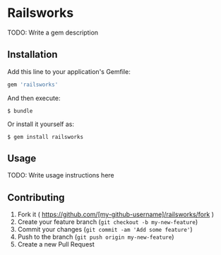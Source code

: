 # Railsworks

TODO: Write a gem description

## Installation

Add this line to your application's Gemfile:

```ruby
gem 'railsworks'
```

And then execute:

    $ bundle

Or install it yourself as:

    $ gem install railsworks

## Usage

TODO: Write usage instructions here

## Contributing

1. Fork it ( https://github.com/[my-github-username]/railsworks/fork )
2. Create your feature branch (`git checkout -b my-new-feature`)
3. Commit your changes (`git commit -am 'Add some feature'`)
4. Push to the branch (`git push origin my-new-feature`)
5. Create a new Pull Request

